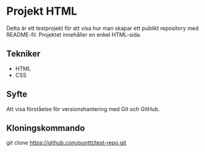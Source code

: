 # Projekt HTML

Detta är ett testprojekt för att visa hur man skapar ett publikt repository med README-fil. Projektet innehåller en enkel HTML-sida.

## Tekniker
- HTML
- CSS

## Syfte
Att visa förståelse för versionshantering med Git och GitHub.

## Kloningskommando
git clone https://github.com/punttt/test-repo.git
